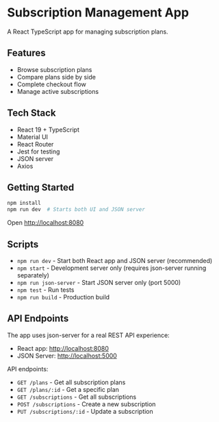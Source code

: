# Subscription Management App

A React TypeScript app for managing subscription plans.

## Features

- Browse subscription plans
- Compare plans side by side
- Complete checkout flow
- Manage active subscriptions

## Tech Stack

- React 19 + TypeScript
- Material UI
- React Router
- Jest for testing
- JSON server
- Axios

## Getting Started

```bash
npm install
npm run dev  # Starts both UI and JSON server
```

Open [http://localhost:8080](http://localhost:8080)

## Scripts

- `npm run dev` - Start both React app and JSON server (recommended)
- `npm start` - Development server only (requires json-server running separately)
- `npm run json-server` - Start JSON server only (port 5000)
- `npm test` - Run tests
- `npm run build` - Production build

## API Endpoints

The app uses json-server for a real REST API experience:
- React app: [http://localhost:8080](http://localhost:8080)
- JSON Server: [http://localhost:5000](http://localhost:5000)

API endpoints:
- `GET /plans` - Get all subscription plans
- `GET /plans/:id` - Get a specific plan
- `GET /subscriptions` - Get all subscriptions
- `POST /subscriptions` - Create a new subscription
- `PUT /subscriptions/:id` - Update a subscription

